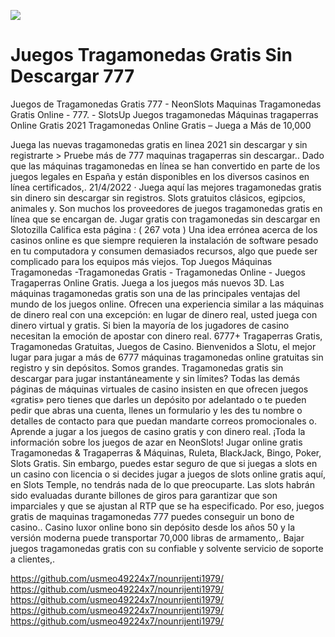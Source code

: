 [![](http://viagrausca.com/mobile.jpg)](http://playandclickcasinos.com/)

# Juegos Tragamonedas Gratis Sin Descargar 777
Juegos de Tragamonedas Gratis 777 - NeonSlots Maquinas Tragamonedas Gratis Online - 777. - SlotsUp Juegos tragamonedas Máquinas tragaperras Online Gratis 2021 Tragamonedas Online Gratis – Juega a Más de 10,000

Juega las nuevas tragamonedas gratis en linea 2021 sin descargar y sin registrarte > Pruebe más de 777 maquinas tragaperras sin descargar.. Dado que las máquinas tragamonedas en línea se han convertido en parte de los juegos legales en España y están disponibles en los diversos casinos en línea certificados,. 21/4/2022 · Juega aquí las mejores tragamonedas gratis sin dinero sin descargar sin registros. Slots gratuitos clásicos, egipcios, animales y. Son muchos los proveedores de juegos tragamonedas gratis en línea que se encargan de. Jugar gratis con tragamonedas sin descargar en Slotozilla Califica esta página : ( 267 vota ) Una idea errónea acerca de los casinos online es que siempre requieren la instalación de software pesado en tu computadora y consumen demasiados recursos, algo que puede ser complicado para los equipos más viejos. Top Juegos Máquinas Tragamonedas -Tragamonedas Gratis - Tragamonedas Online - Juegos Tragaperras Online Gratis. Juega a los juegos más nuevos 3D. Las máquinas tragamonedas gratis son una de las principales ventajas del mundo de los juegos online. Ofrecen una experiencia similar a las máquinas de dinero real con una excepción: en lugar de dinero real, usted juega con dinero virtual y gratis. Si bien la mayoría de los jugadores de casino necesitan la emoción de apostar con dinero real. 6777+ Tragaperras Gratis, Tragamonedas Gratuitas, Juegos de Casino. Bienvenidos a Slotu, el mejor lugar para jugar a más de 6777 máquinas tragamonedas online gratuitas sin registro y sin depósitos. Somos grandes. Tragamonedas gratis sin descargar para jugar instantáneamente y sin límites? Todas las demás páginas de máquinas virtuales de casino insisten en que ofrecen juegos «gratis» pero tienes que darles un depósito por adelantado o te pueden pedir que abras una cuenta, llenes un formulario y les des tu nombre o detalles de contacto para que puedan mandarte correos promocionales o. Aprende a jugar a los juegos de casino gratis y con dinero real. ¡Toda la información sobre los juegos de azar en NeonSlots! Jugar online gratis Tragamonedas & Tragaperras & Máquinas, Ruleta, BlackJack, Bingo, Poker, Slots Gratis. Sin embargo, puedes estar seguro de que si juegas a slots en un casino con licencia o si decides jugar a juegos de slots online gratis aquí, en Slots Temple, no tendrás nada de lo que preocuparte. Las slots habrán sido evaluadas durante billones de giros para garantizar que son imparciales y que se ajustan al RTP que se ha especificado. Por eso, juegos gratis de maquinas tragamonedas 777 puedes conseguir un bono de casino.. Casino luxor online bono sin depósito desde los años 50 y la versión moderna puede transportar 70,000 libras de armamento,. Bajar juegos tragamonedas gratis con su confiable y solvente servicio de soporte a clientes,.

https://github.com/usmeo49224x7/nounrijenti1979/
https://github.com/usmeo49224x7/nounrijenti1979/
https://github.com/usmeo49224x7/nounrijenti1979/
https://github.com/usmeo49224x7/nounrijenti1979/
https://github.com/usmeo49224x7/nounrijenti1979/
